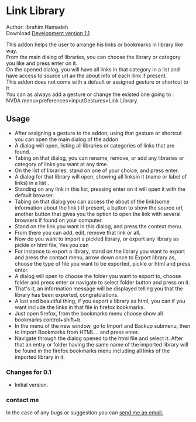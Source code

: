 # Link Library #

Author: Ibrahim Hamadeh  
Download [Development version 1.1](https://github.com/ibrahim-s/myLibrary/releases/download/v1.1-dev/myArabicLibrary-1.1-dev.nvda-addon)  

This addon helps the user to arrange his links or bookmarks in library like way.  
From the main dialog of libraries, you can choose the library or category you like and press enter on it.  
On the opened dialog, you will have all links in that category in a list and have access to source url an the about info of each llink if present.  
This addon does not come with a default or assigned gesture or shortcut to it  
You can as always add a gesture or change the existed one going to :  
NVDA menu>preferences>inputGestures>Link Library.  

## Usage ##

*	After assigning a gesture to the addon, using that gesture or shortcut you can open the main dialog of the addon  
*	A dialog will open, listing all libraries or categories of links that are found.  
*	Tabing on that dialog, you can rename, remove, or add any libraries or category of links you want at any time.  
*	On the list of libraries, stand on one of your choice, and press enter.   
*	A dialog for that library will open, showing all linksin it (name or label of links) in a list .  
*	Standing on any link in this list, pressing enter on it will open it with the default browser.  
*	Tabing on that dialog you can access the about of the link(some information about the link ) if present, a button to show the source url, another button that gives you the option to open the link with several browsers if found on your computer.  
*	Stand on the link you want in this dialog, and press the context menu.  
*	From there you can add, edit, remove that link or all.  
*	Now do you want to import a pickled library, or export any library as pickle or html file, Yes you can  
*	For instance to export a library, stand on the library you want to export and press the contact menu, arrow down once to Export library as, choose the type of file you want to be exported, pickle or html and press enter.  
*	A dialog will open to choose the folder you want to export to, choose folder and press enter or navigate to select folder button and press on it.  
*	That's it, an information message will be displayed telling you that the library has been exported, congratulations.  
*	A last and beautiful thing, if you export a library as html, you can if you want include the links in that file in firefox bookmarks.  
*	Just open firefox, from the bookmarks menu choose show all bookmarks control+shift+b.  
*	In the menu of the new window, go to Import and Backup submenu, then to Import Bookmarks from HTML… and press enter.  
*	Navigate through the dialog opened to the html file and select it. After that an entry or folder having the same name of the imported library will be found in the firefox bookmarks menu including all links of the imported library in it.  

### Changes for 0.1 ###

*	Initial version.

### contact me ###

In the case of any bugs or suggestion you can [send me an email.](mailto:ibra.hamadeh@hotmail.com)

